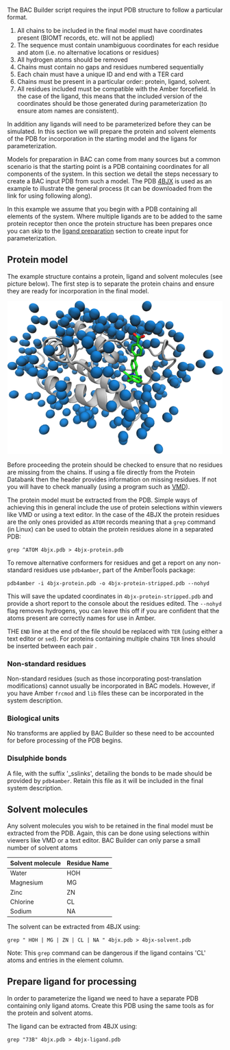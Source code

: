 
The BAC Builder script requires the input PDB structure to follow a particular format.

1. All chains to be included in the final model must have coordinates present (BIOMT records, etc. will not be applied)
2. The sequence must contain unambiguous coordinates for each residue and atom (i.e. no alternative locations or residues)
3. All hydrogen atoms should be removed
3. Chains must contain no gaps and residues numbered sequentially
4. Each chain must have a unique ID and end with a TER card
5. Chains must be present in a particular order: protein, ligand, solvent.
6. All residues included must be compatible with the Amber forcefield. In the case of the ligand, this means that the included version of the coordinates should be those generated during parameterization (to ensure atom names are consistent).

In addition any ligands will need to be parameterized before they can be simulated.
In this section we will prepare the protein and solvent elements of the PDB for incorporation in the starting model and the ligans for parameterization.

Models for preparation in BAC can come from many sources but a common scenario is that the starting point is a PDB containing coordinates for all components of the system.
In this section we detail the steps necessary to create a BAC input PDB from such a model.
The PDB [4BJX](examples/4bjx.pdb) is used as an example to illustrate the general process (it can be downloaded from the link for using following along).

In this example we assume that you begin with a PDB containing all elements of the system.
Where multiple ligands are to be added to the same protein receptor then once the protein structure has been prepares once you can skip to the [ligand preparation](#prepare-ligand) section to create input for parameterization.

## Protein model

The example structure contains a protein, ligand and solvent molecules (see picture below).
The first step is to separate the protein chains and ensure they are ready for incorporation in the final model.

![4BJX structure](images/4bjx-init.png)

Before proceeding the protein should be checked to ensure that no residues are missing from the chains.
If using a file directly from the Protein Databank then the header provides information on missing residues.
If not you will have to check manually (using a program such as  [VMD](http://www.ks.uiuc.edu/Research/vmd/)).

The protein model must be extracted from the PDB.
Simple ways of achieving this in general include the use of protein selections within viewers like VMD or using a text editor.
In the case of the 4BJX the protein residues are the only ones provided as `ATOM` records meaning that a `grep` command (in Linux) can be used to obtain the protein residues alone in a separated PDB:

```
grep ^ATOM 4bjx.pdb > 4bjx-protein.pdb
```

To remove alternative conformers for residues and get a report on any non-standard residues use `pdb4amber`, part of the AmberTools package:

```
pdb4amber -i 4bjx-protein.pdb -o 4bjx-protein-stripped.pdb --nohyd
```

This will save the updated coordinates in `4bjx-protein-stripped.pdb` and provide a short report to the console about the residues edited. The `--nohyd` flag removes hydrogens, you can leave this off if you are confident that the atoms present are correctly names for use in Amber.

THE `END` line at the end of the file should be replaced with `TER` (using either a text editor or `sed`).
For proteins containing multiple chains `TER` lines should be inserted between each pair .

### Non-standard residues

Non-standard residues (such as those incorporating post-translation modifications) cannot usually be incorporated in BAC models.
However, if you have Amber `frcmod` and `lib` files these can be incorporated in the system description.

### Biological units

No transforms are applied by BAC Builder so these need to be accounted for before processing of the PDB begins.

### Disulphide bonds

A file, with the suffix '\_sslinks', detailing the bonds to be made should be provided by `pdb4amber`.
Retain this file as it will be included in the final system description.

## Solvent molecules

Any solvent molecules you wish to be retained in the final model must be extracted from the PDB.
Again, this can be done using selections within viewers like VMD or a text editor.
BAC Builder can only parse a small number of solvent atoms

| Solvent molecule    | Residue Name |
|---------------------|--------------|
|Water                |     HOH      |
|Magnesium            |     MG       |
|Zinc                 |     ZN       |
|Chlorine             |     CL       |
|Sodium               |     NA       |

The solvent can be extracted from 4BJX using:
```
grep " HOH | MG | ZN | CL | NA " 4bjx.pdb > 4bjx-solvent.pdb
```

Note: This `grep` command can be dangerous if the ligand contains 'CL' atoms and entries in the element column.

## Prepare ligand for processing

In order to parameterize the ligand we need to have a separate PDB containing only ligand atoms.
Create this PDB using the same tools as for the protein and solvent atoms.

The ligand can be extracted from 4BJX using:
```
grep "73B" 4bjx.pdb > 4bjx-ligand.pdb
```

